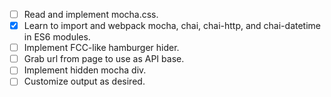 - [ ] Read and implement mocha.css.
- [x] Learn to import and webpack mocha, chai, chai-http, and
   chai-datetime in ES6 modules.
- [ ] Implement FCC-like hamburger hider.
- [ ] Grab url from page to use as API base.
- [ ] Implement hidden mocha div.
- [ ] Customize output as desired.
